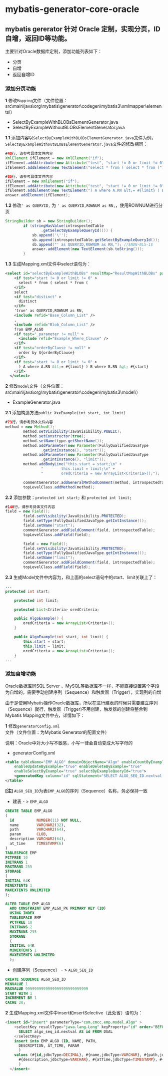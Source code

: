 # mybatis-generator-core-oracle

## mybatis gererator 针对 Oracle 定制，实现分页，ID自增，返回ID等功能。

主要针对Oracle数据库定制，添加功能列表如下：
- 分页
- 自增
- 返回自增ID

### 添加分页功能
**1** 修改`Mapping`文件（文件位置：src\main\java\org\mybatis\generator\codegen\mybatis3\xmlmapper\elements\）

- SelectByExampleWithBLOBsElementGenerator.java
- SelectByExampleWithoutBLOBsElementGenerator.java

**1.1** 添加内容以`SelectByExampleWithBLOBsElementGenerator.java`文件为例，`SelectByExampleWithoutBLOBsElementGenerator.java`文件的修改相同：

```java
#48行，请参考具体文件内容
XmlElement ifElement = new XmlElement("if");
ifElement.addAttribute(new Attribute("test", "start != 0 or limit != 0"));
ifElement.addElement(new TextElement("select * from ( select * from ("));
```

```java
#85行，请参考具体文件内容
ifElement = new XmlElement("if");
ifElement.addAttribute(new Attribute("test", "start != 0 or limit != 0"));
ifElement.addElement(new TextElement(") A where A.RN &lt;= #{limit} ) B where B.RN &gt; #{start}"));
answer.addElement(ifElement);
```

**1.2** 修改`' as QUERYID,` 为 `' as QUERYID,ROWNUM as RN,`，使用ROWNUM进行分页
```java
StringBuilder sb = new StringBuilder();
        if (stringHasValue(introspectedTable
                .getSelectByExampleQueryId())) {
            sb.append('\'');
            sb.append(introspectedTable.getSelectByExampleQueryId());
            sb.append("' as QUERYID,ROWNUM as RN,"); //$NON-NLS-1$
            answer.addElement(new TextElement(sb.toString()));
        }
```

**1.3** 生成Mapping.xml文件中select语句为：

```xml
<select id="selectByExampleWithBLOBs" resultMap="ResultMapWithBLOBs" parameterType="com.cmcc.emp.model.AlgoExample" >
    <if test="start != 0 or limit != 0" >
      select * from ( select * from (
    </if>
    select
    <if test="distinct" >
      distinct
    </if>
    'true' as QUERYID,ROWNUM as RN,
    <include refid="Base_Column_List" />
    ,
    <include refid="Blob_Column_List" />
    from EMP_ALGO
    <if test="_parameter != null" >
      <include refid="Example_Where_Clause" />
    </if>
    <if test="orderByClause != null" >
      order by ${orderByClause}
    </if>
    <if test="start != 0 or limit != 0" >
      ) A where A.RN &lt;= #{limit} ) B where B.RN &gt; #{start}
    </if>
  </select>
```

**2** 修改`model`文件（文件位置：src\main\java\org\mybatis\generator\codegen\mybatis3\model\）

- ExampleGenerator.java

**2.1** 添加构造方法`public XxxExample(int start, int limit)`

```java
#73行，请参考具体文件内容
method = new Method();
        method.setVisibility(JavaVisibility.PUBLIC);
        method.setConstructor(true);
        method.setName(type.getShortName());
        method.addParameter(new Parameter(FullyQualifiedJavaType
                .getIntInstance(), "start"));
        method.addParameter(new Parameter(FullyQualifiedJavaType
                .getIntInstance(), "limit"));
        method.addBodyLine("this.start = start;\n" +
                "        this.limit = limit;\n" +
                "        oredCriteria = new ArrayList<Criteria>();");

        commentGenerator.addGeneralMethodComment(method, introspectedTable);
        topLevelClass.addMethod(method);
```

**2.2** 添加参数：`protected int start;` 和 `protected int limit;`

```java
#140行，请参考具体文件内容
field = new Field();
        field.setVisibility(JavaVisibility.PROTECTED);
        field.setType(FullyQualifiedJavaType.getIntInstance());
        field.setName("start");
        commentGenerator.addFieldComment(field, introspectedTable);
        topLevelClass.addField(field);

        field = new Field();
        field.setVisibility(JavaVisibility.PROTECTED);
        field.setType(FullyQualifiedJavaType.getIntInstance());
        field.setName("limit");
        commentGenerator.addFieldComment(field, introspectedTable);
        topLevelClass.addField(field);
```

**2.3** 生成Model文件中内容为，和上面的select语句中的start、limit关联上了：

```java
...
protected int start;

    protected int limit;

    protected List<Criteria> oredCriteria;

    public AlgoExample() {
        oredCriteria = new ArrayList<Criteria>();
    }

    public AlgoExample(int start, int limit) {
        this.start = start;
        this.limit = limit;
        oredCriteria = new ArrayList<Criteria>();
    }
...
```

### 添加自增功能

Oracle数据库同SQL Server 、MySQL等数据库不一样，不能直接设置某个字段为自增的，需要手动创建序列（Sequence）和触发器（Trigger），实现列的自增

由于是使用Mybatis操作Oracle数据库，所以在进行建表的时候只需要建立序列（Sequence）就行，触发器（Trigger)不用创建，触发器的创建将整合到Mybatis Mapping文件中去，详情如下：

**1** 修改`generatorConfig.xml`文件（文件位置：为Mybatis Generator的配置文件）

说明：Oracle中对大小写不敏感，小写一律会自动变成大写字母的

- generatorConfig.xml

```xml
<table tableName="EMP_ALGO" domainObjectName="Algo" enableCountByExample="true"
    enableUpdateByExample="true" enableDeleteByExample="true"
    enableSelectByExample="true" selectByExampleQueryId="true">
    <generatedKey column="id" sqlStatement="SELECT ALGO_SEQ_ID.nextval AS id FROM DUAL"/>
</table>
```

**[注]** `ALGO_SEQ_ID`为表`EMP_ALGO`的序列（Sequence）名称，务必保持一致

- 建表 - > `EMP_ALGO`

```sql
CREATE TABLE EMP_ALGO
(
  id          NUMBER(11) NOT NULL,
  name        VARCHAR2(32),
  path        VARCHAR2(64),
  param       CLOB,
  description VARCHAR2(64),
  at_time     TIMESTAMP(6)
)
TABLESPACE EMP
PCTFREE 10
INITRANS 1
MAXTRANS 255
STORAGE
(
INITIAL 64K
MINEXTENTS 1
MAXEXTENTS UNLIMITED
);

ALTER TABLE EMP_ALGO
  ADD CONSTRAINT EMP_ALGO_PK PRIMARY KEY (ID)
  USING INDEX
  TABLESPACE EMP
  PCTFREE 10
  INITRANS 2
  MAXTRANS 255
  STORAGE
  (
  INITIAL 64K
  MINEXTENTS 1
  MAXEXTENTS UNLIMITED
  );
```

- 创建序列（Sequence） - > `ALGO_SEQ_ID`

```sql
CREATE SEQUENCE ALGO_SEQ_ID
MINVALUE 1
MAXVALUE 9999999999999999999999999999
START WITH 1
INCREMENT BY 1
CACHE 20;
```

**2** 生成Mapping.xml文件中insert和nsertSelective（此处省）语句为：

```sql
<insert id="insert" parameterType="com.cmcc.emp.model.Algo" >
    <selectKey resultType="java.lang.Long" keyProperty="id" order="BEFORE" >
      SELECT algo_seq_id.nextval AS id FROM DUAL
    </selectKey>
    insert into EMP_ALGO (ID, NAME, PATH, 
      DESCRIPTION, AT_TIME, PARAM
      )
    values (#{id,jdbcType=DECIMAL}, #{name,jdbcType=VARCHAR}, #{path,jdbcType=VARCHAR}, 
      #{description,jdbcType=VARCHAR}, #{atTime,jdbcType=TIMESTAMP}, #{param,jdbcType=CLOB}
      )
  </insert>
```



